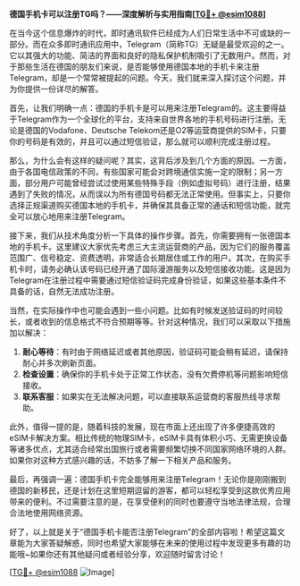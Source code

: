 **德国手机卡可以注册TG吗？——深度解析与实用指南[[TG💪+ @esim1088](https://t.me/s/esim1088)]**

在当今这个信息爆炸的时代，即时通讯软件已经成为人们日常生活中不可或缺的一部分。而在众多即时通讯应用中，Telegram（简称TG）无疑是最受欢迎的之一。它以其强大的功能、简洁的界面和良好的隐私保护机制吸引了无数用户。然而，对于那些生活在德国的朋友们来说，是否能够使用德国本地的手机卡来注册Telegram，却是一个常常被提起的问题。今天，我们就来深入探讨这个问题，并为你提供一份详尽的解答。

首先，让我们明确一点：德国的手机卡是可以用来注册Telegram的。这主要得益于Telegram作为一个全球化的平台，支持来自世界各地的手机号码进行注册。无论是德国的Vodafone、Deutsche Telekom还是O2等运营商提供的SIM卡，只要你的号码是有效的，并且可以通过短信验证，那么就可以顺利完成注册过程。

那么，为什么会有这样的疑问呢？其实，这背后涉及到几个方面的原因。一方面，由于各国电信政策的不同，有些国家可能会对跨境通信实施一定的限制；另一方面，部分用户可能曾经尝试过使用某些特殊手段（例如虚拟号码）进行注册，结果遇到了失败的情况，从而误以为所有德国号码都无法正常使用。但事实上，只要你选择正规渠道购买德国本地的手机卡，并确保其具备正常的通话和短信功能，就完全可以放心地用来注册Telegram。

接下来，我们从技术角度分析一下具体的操作步骤。首先，你需要拥有一张德国本地的手机卡。这里建议大家优先考虑三大主流运营商的产品，因为它们的服务覆盖范围广、信号稳定、资费透明，非常适合长期居住或工作的用户。其次，在购买手机卡时，请务必确认该号码已经开通了国际漫游服务以及短信接收功能。这是因为Telegram在注册过程中需要通过短信验证码完成身份验证，如果这些基本条件不具备的话，自然无法成功注册。

当然，在实际操作中也可能会遇到一些小问题。比如有时候发送验证码的时间较长，或者收到的信息格式不符合预期等等。针对这种情况，我们可以采取以下措施加以解决：

1. **耐心等待**：有时由于网络延迟或者其他原因，验证码可能会稍有延迟，请保持耐心并多次刷新页面。
2. **检查设置**：确保你的手机卡处于正常工作状态，没有欠费停机等问题影响短信接收。
3. **联系客服**：如果实在无法解决问题，可以直接联系运营商的客服热线寻求帮助。

此外，值得一提的是，随着科技的发展，现在市面上还出现了许多便捷高效的eSIM卡解决方案。相比传统的物理SIM卡，eSIM卡具有体积小巧、无需更换设备等诸多优点，尤其适合经常出国旅行或者需要频繁切换不同国家网络环境的人群。如果你对这种方式感兴趣的话，不妨多了解一下相关产品和服务。

最后，再强调一遍：德国手机卡完全能够用来注册Telegram！无论你是刚刚搬到德国的新移民，还是计划在这里短期逗留的游客，都可以轻松享受到这款优秀应用带来的便利。不过需要注意的是，在享受便利的同时也要遵守当地法律法规，合理合法地使用网络资源。

好了，以上就是关于“德国手机卡能否注册Telegram”的全部内容啦！希望这篇文章能为大家答疑解惑，同时也希望大家能够在未来的使用过程中发现更多有趣的功能哦~如果你还有其他疑问或者经验分享，欢迎随时留言讨论！

[[TG💪+ @esim1088](https://t.me/s/esim1088) ![Image](https://i.postimg.cc/4NQfJmqS/Snipaste-2025-05-13-00-14-12.png)]